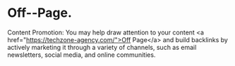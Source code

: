 # Off--Page.
Content Promotion: You may help draw attention to your content &lt;a href="https://techzone-agency.com/">Off Page&lt;/a> and build backlinks by actively marketing it through a variety of channels, such as email newsletters, social media, and online communities.
